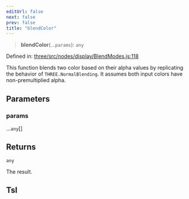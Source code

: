 ```yaml
---
editUrl: false
next: false
prev: false
title: "blendColor"
---
```


> **blendColor**(...`params`): `any`

Defined in: [three/src/nodes/display/BlendModes.js:118](https://github.com/DefinitelyMaybe/three-i18n/blob/fa57b79433d1c349ffb23a78727299c8d4190136/three/src/nodes/display/BlendModes.js#L118)

This function blends two color based on their alpha values by replicating the behavior of `THREE.NormalBlending`.
It assumes both input colors have non-premultiplied alpha.

## Parameters

### params

...`any`[]

## Returns

`any`

The result.

## Tsl
